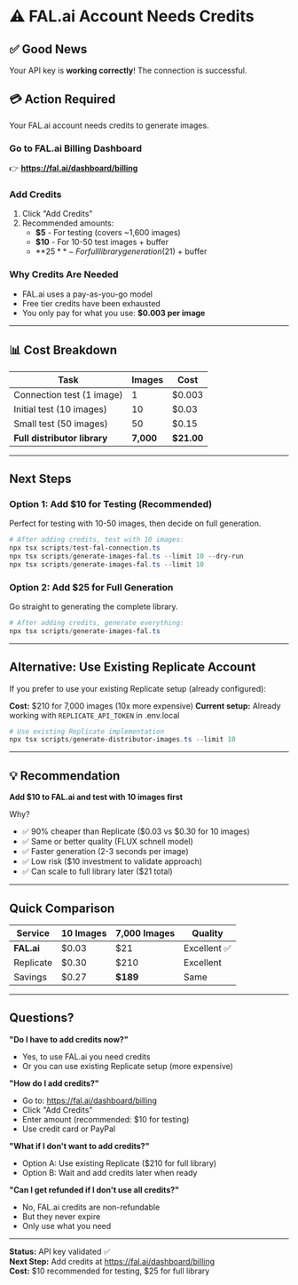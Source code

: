 # ⚠️ FAL.ai Account Needs Credits

## ✅ Good News
Your API key is **working correctly**! The connection is successful.

## 💳 Action Required
Your FAL.ai account needs credits to generate images.

### Go to FAL.ai Billing Dashboard
👉 **https://fal.ai/dashboard/billing**

### Add Credits
1. Click "Add Credits"
2. Recommended amounts:
   - **$5** - For testing (covers ~1,600 images)
   - **$10** - For 10-50 test images + buffer
   - **$25** - For full library generation ($21) + buffer

### Why Credits Are Needed
- FAL.ai uses a pay-as-you-go model
- Free tier credits have been exhausted
- You only pay for what you use: **$0.003 per image**

---

## 📊 Cost Breakdown

| Task | Images | Cost |
|------|--------|------|
| Connection test (1 image) | 1 | $0.003 |
| Initial test (10 images) | 10 | $0.03 |
| Small test (50 images) | 50 | $0.15 |
| **Full distributor library** | **7,000** | **$21.00** |

---

## Next Steps

### Option 1: Add $10 for Testing (Recommended)
Perfect for testing with 10-50 images, then decide on full generation.

```powershell
# After adding credits, test with 10 images:
npx tsx scripts/test-fal-connection.ts
npx tsx scripts/generate-images-fal.ts --limit 10 --dry-run
npx tsx scripts/generate-images-fal.ts --limit 10
```

### Option 2: Add $25 for Full Generation
Go straight to generating the complete library.

```powershell
# After adding credits, generate everything:
npx tsx scripts/generate-images-fal.ts
```

---

## Alternative: Use Existing Replicate Account

If you prefer to use your existing Replicate setup (already configured):

**Cost:** $210 for 7,000 images (10x more expensive)
**Current setup:** Already working with `REPLICATE_API_TOKEN` in .env.local

```powershell
# Use existing Replicate implementation
npx tsx scripts/generate-distributor-images.ts --limit 10
```

---

## 💡 Recommendation

**Add $10 to FAL.ai and test with 10 images first**

Why?
- ✅ 90% cheaper than Replicate ($0.03 vs $0.30 for 10 images)
- ✅ Same or better quality (FLUX schnell model)
- ✅ Faster generation (2-3 seconds per image)
- ✅ Low risk ($10 investment to validate approach)
- ✅ Can scale to full library later ($21 total)

---

## Quick Comparison

| Service | 10 Images | 7,000 Images | Quality |
|---------|-----------|--------------|---------|
| **FAL.ai** | $0.03 | $21 | Excellent ✅ |
| Replicate | $0.30 | $210 | Excellent |
| Savings | $0.27 | **$189** | Same |

---

## Questions?

**"Do I have to add credits now?"**
- Yes, to use FAL.ai you need credits
- Or you can use existing Replicate setup (more expensive)

**"How do I add credits?"**
- Go to: https://fal.ai/dashboard/billing
- Click "Add Credits"
- Enter amount (recommended: $10 for testing)
- Use credit card or PayPal

**"What if I don't want to add credits?"**
- Option A: Use existing Replicate ($210 for full library)
- Option B: Wait and add credits later when ready

**"Can I get refunded if I don't use all credits?"**
- No, FAL.ai credits are non-refundable
- But they never expire
- Only use what you need

---

**Status:** API key validated ✅  
**Next Step:** Add credits at https://fal.ai/dashboard/billing  
**Cost:** $10 recommended for testing, $25 for full library
